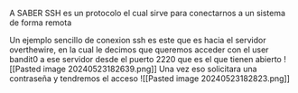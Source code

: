 A SABER
SSH es un protocolo el cual sirve para conectarnos a un sistema de forma remota

Un ejemplo sencillo de conexion ssh es este que es hacia el servidor overthewire, en la cual le decimos que queremos acceder con el user bandit0 a ese servidor desde el puerto 2220 que es el que tienen abierto
![[Pasted image 20240523182639.png]]
Una vez eso solicitara una contraseña y tendremos el acceso
![[Pasted image 20240523182823.png]]
